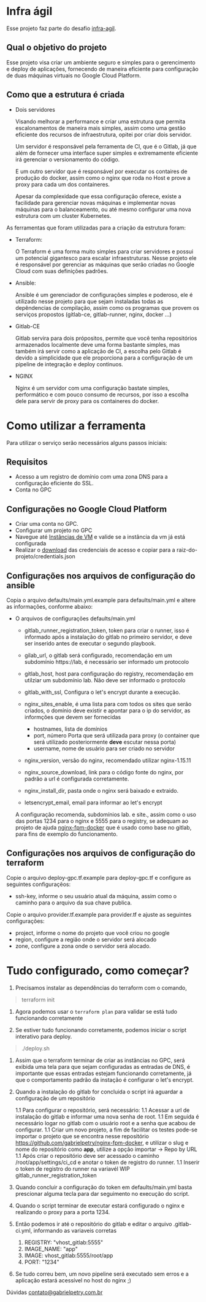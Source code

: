 <!-- vim: wrap 
-->

# Infra ágil

Esse projeto faz parte do desafio [infra-agil](https://github.com/huberpoa/king-infra).

## Qual o objetivo do projeto

Esse projeto visa criar um ambiente seguro e simples para o gerencimento e deploy de aplicações, fornecendo de maneira eficiente
para configuração de duas máquinas virtuais no Google Cloud Platform.

## Como que a estrutura é criada

- Dois servidores

    Visando melhorar a performance e criar uma estrutura que permita escalonamentos de maneira mais simples, assim como uma gestão eficiente dos recursos de infraestrutura, opitei por criar dois servidor.

    Um servidor é responsável pela ferramenta de CI, que é o Gitlab, já que além de fornecer uma interface super simples e extremamente eficiente irá gerenciar o versionamento do código.

    E um outro servidor que é responsável por executar os contaires de produção do docker, assim como o nginx que roda no Host e prove a proxy para cada um dos containeres.

    Apesar da complexidade que essa configuração oferece, existe a facilidade para gerenciar novas máquinas e implementar novas máquinas para o balanceamento, ou até mesmo configurar uma nova estrutura com um cluster Kubernetes.


As ferramentas que foram utilizadas para a criação da estrutura foram:

- Terraform:

    O Terraform é uma forma muito simples para criar servidores e possui um potencial gigantesco para escalar infraestruturas. Nesse projeto ele é responsável por gerenciar as máquinas que serão criadas no Google Cloud com suas definições padrões.

- Ansible:

    Ansible é um gerenciador de configurações simples e poderoso, ele é utilizado nesse projeto para que sejam instaladas todas as depêndencias de compilação, assim como os programas que provem os serviços propostos (gitlab-ce, gitlab-runner, nginx, docker ...)

- Gitlab-CE
    
    Gitlab servira para dois própositos, permite que você tenha repositórios armazenados localmente deve uma forma bastante simples, mas também irá servir como a aplicação de CI, a escolha pelo Gitlab é devido a simplicidade que ele proporciona para a configuração de um pipeline de integração e deploy continuos.

- NGINX

    Nginx é um servidor com uma configuração bastate simples, performático e com pouco consumo de recursos, por isso a escolha dele para servir de proxy para os containeres do docker.

# Como utilizar a ferramenta

Para utilizar o serviço serão necessários alguns passos iniciais:

## Requisitos

- Acesso a um registro de domínio com uma zona DNS para a configuração eficiente do SSL.
- Conta no GPC

## Configurações no Google Cloud Platform

- Criar uma conta no GPC.
- Configurar um projeto no GPC
- Navegue até [Instâncias de VM](https://console.cloud.google.com/compute/instances) e valide se a instância da vm já está configurada
- Realizar o [download](https://console.cloud.google.com/apis/credentials) das credenciais de acesso e copiar para a raiz-do-projeto/credentials.json

## Configurações nos arquivos de configuração do ansible

Copia o arquivo defaults/main.yml.example para defaults/main.yml e altere as informações, conforme abaixo:

- O arquivos de configurações defaults/main.yml
    - gitlab\_runner\_registration\_token, token para criar o runner, isso é informado após a instalação do gitlab no primeiro servidor, e deve ser inserido antes de executar o segundo playbook.
    - gilab\_url, o gitlab será configurado, recomendação em um subdomínio https://lab, é necessário ser informado um protocolo
    - gitlab\_host, host para configuração do registry, recomendação em utilziar um subdomínio lab. Não deve ser informado o protocolo
    - gitlab\_with\_ssl, Configura o let's encrypt durante a execução.
    - nginx\_sites\_enable, é uma lista para com todos os sites que serão criados, o domínio deve existir e apontar para o ip do servidor, as informções que devem ser fornecidas
        - hostnames, lista de domínios
        - port, número Porta que será utilizada para proxy (o container que será utilizado posteriormente **deve** escutar nessa porta)
        - username, nome de usuário para ser criado no servidor

    - nginx\_version, versão do nginx, recomendado utilizar nginx-1.15.11
    - nginx\_source\_download, link para o código fonte do nginx, por padrão a url é configurada corretamente.
    - nginx\_install\_dir, pasta onde o nginx será baixado e extraido.
    - letsencrypt\_email, email para informar ao let's encrypt
    
    A configuração recomenda, subdomínios lab. e site., assim como o uso das portas 1234 para o nginx e 5555 para o registry, se adequam ao projeto de ajuda [nginx-fpm-docker](https://github.com/gabrielpetry/nginx-fpm-docker) que é usado como base no gitlab, para fins de exemplo do funcionamento.

## Configurações nos arquivos de configuração do terraform

Copie o arquivo deploy-gpc.tf.example para deploy-gpc.tf e configure as seguintes configuraçẽos:
- ssh-key, informe o seu usuário atual da máquina, assim como o caminho para o arquivo da sua chave publica.

Copie o arquivo provider.tf.example para provider.tf e ajuste as seguintes configurações:
- project, informe o nome do projeto que você criou no google
- region, configure a região onde o servidor será alocado
- zone, configure a zona onde o servidor será alocado.

# Tudo configurado, como começar?

1. Precisamos instalar as dependências do terraform com o comando,

> terraform init

1. Agora podemos usar o `terraform plan` para validar se está tudo funcionando corretamente

1. Se estiver tudo funcionando corretamente, podemos iniciar o script interativo para deploy.

> ./deploy.sh

1. Assim que o terraform terminar de criar as instâncias no GPC, será exibida uma tela para que sejam configuradas as entradas de DNS, é importante que essas entradas estejam funcionando corretamente, já que o comportamento padrão da instação é configurar o let's encrypt. 

1. Quando a instalação do gitlab for concluida o script irá aguardar a configuração de um repositório 

    1.1 Para configurar o repositório, será necessário:
        1.1 Acessar a url de instalação do gitlab e informar uma nova senha de root.
        1.1 Em seguida é necessário logar no gitlab com o usuário root e a senha que acabou de configurar.
        1.1 Criar um novo projeto, a fim de facilitar os testes pode-se importar o projeto que se encontra nesse repositório https://github.com/gabrielpetry/nginx-fpm-docker, e utilizar o slug e nome do repositório como **app**, utilize a opção importar -> Repo by URL
        1.1 Após criar o repositório deve ser acessado o caminho /root/app/settings/ci_cd e anotar o token de registro do runner.
        1.1 Inserir o token de registro do runner na variavél WIP gitlab_runner_registration_token

1. Quando concluir a configuração do token em defaults/main.yml basta prescionar alguma tecla para dar seguimento no execução do script.

1. Quando o script terminar de executar estará configurado o nginx e realizando o proxy para a porta 1234.

1. Então podemos ir até o repositório do gitlab e editar o arquivo .gitlab-ci.yml, informando as variaveis corretas
    1. REGISTRY: "vhost\_gitlab:5555"
    1. IMAGE\_NAME: "app"
    1. IMAGE: vhost\_gitlab:5555/root/app
    1. PORT: "1234"

1. Se tudo correu bem, um novo pipeline será executado sem erros e a aplicação estará acessível no host do nginx ;) 


Dúvidas contato@gabrielpetry.com.br





